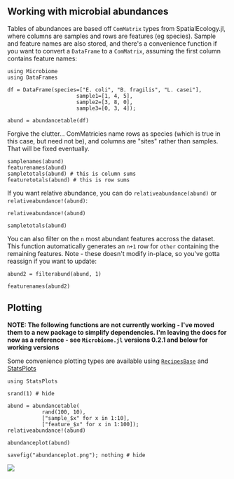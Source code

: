 ## Working with microbial abundances

Tables of abundances are based off `ComMatrix` types from SpatialEcology.jl,
where columns are samples and rows are features (eg species). Sample and feature
names are also stored, and there's a convenience function if you want to convert
a `DataFrame` to a `ComMatrix`, assuming the first column contains feature
names:

```@repl 1
using Microbiome
using DataFrames

df = DataFrame(species=["E. coli", "B. fragilis", "L. casei"],
                      sample1=[1, 4, 5],
                      sample2=[3, 8, 0],
                      sample3=[0, 3, 4]);

abund = abundancetable(df)
```

Forgive the clutter... ComMatricies name rows as species (which is true in this
case, but need not be), and columns are "sites" rather than samples. That will
be fixed eventually.

```@repl 1
samplenames(abund)
featurenames(abund)
sampletotals(abund) # this is column sums
featuretotals(abund) # this is row sums
```

If you want relative abundance, you can do `relativeabundance(abund)` or
`relativeabundance!(abund)`:

```@repl 1
relativeabundance!(abund)

sampletotals(abund)
```

You can also filter on the `n` most abundant features accross the dataset. This
function automatically generates an `n+1` row for `other` containing the
remaining features. Note - these doesn't modify in-place, so you've gotta
reassign if you want to update:

```@repl 1
abund2 = filterabund(abund, 1)

featurenames(abund2)
```

## Plotting

**NOTE: The following functions are not currently working - I've moved them to a new package to simplify dependencies. I'm leaving the docs for now as a reference - see `Microbiome.jl` versions 0.2.1 and below for working versions**

Some convenience plotting types are available using [`RecipesBase`](https://github.com/juliaplots/recipesbase.jl) and
[StatsPlots](https://github.com/juliaplots/StatsPlots.jl)

```@repl 1
using StatsPlots

srand(1) # hide

abund = abundancetable(
           rand(100, 10),
           ["sample_$x" for x in 1:10],
           ["feature_$x" for x in 1:100]);
relativeabundance!(abund)

abundanceplot(abund)

savefig("abundanceplot.png"); nothing # hide
```

![](abundanceplot.png)
